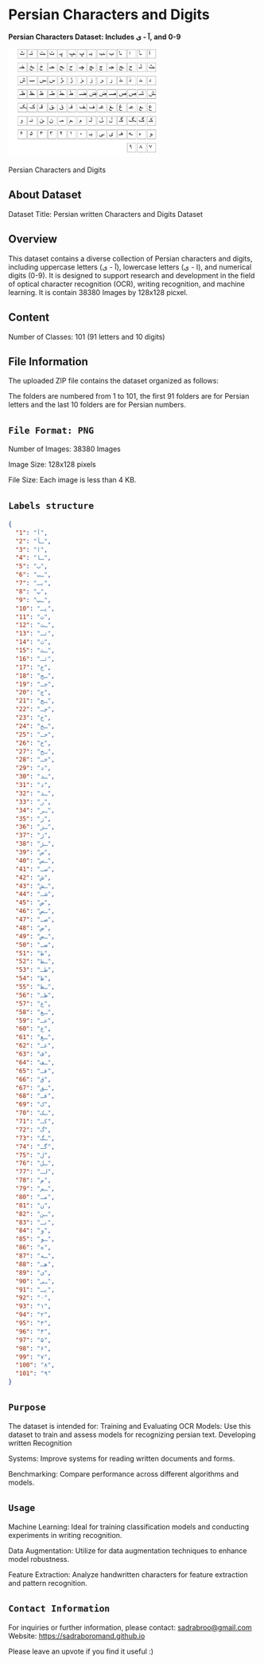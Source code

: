 # Persian Characters and Digits
**Persian Characters Dataset: Includes آ - ی, and 0-9**

<img width="300px" src="./Demo.jpg" alt="Demo">

Persian Characters and Digits
## About Dataset
Dataset Title: Persian written Characters and Digits Dataset

## Overview
This dataset contains a diverse collection of Persian characters and digits, including uppercase letters (آ - ی), lowercase letters (ا - ی), and numerical digits (0-9). It is designed to support research and development in the field of optical character recognition (OCR), writing recognition, and machine learning. It is contain 38380 Images by 128x128 picxel.


## Content
Number of Classes: 101 (91 letters and 10 digits)

## File Information
The uploaded ZIP file contains the dataset organized as follows:

The folders are numbered from 1 to 101, the first 91 folders are for Persian letters and the last 10 folders are for Persian numbers.


## `File Format: PNG`
Number of Images: 38380 Images

Image Size: 128x128 pixels

File Size: Each image is less than 4 KB.

## `Labels structure`

```json
{
  "1": "آ",
  "2": "ـآ",
  "3": "ا",
  "4": "ـا",
  "5": "ب",
  "6": "ـب",
  "7": "بـ",
  "8": "پ",
  "9": "ـپ",
  "10": "پـ",
  "11": "ت",
  "12": "ـت",
  "13": "تـ",
  "14": "ث",
  "15": "ـث",
  "16": "ثـ",
  "17": "ج",
  "18": "ـج",
  "19": "جـ",
  "20": "چ",
  "21": "ـچ",
  "22": "چـ",
  "23": "ح",
  "24": "ـح",
  "25": "حـ",
  "26": "خ",
  "27": "ـخ",
  "28": "خـ",
  "29": "د",
  "30": "ـد",
  "31": "ذ",
  "32": "ـذ",
  "33": "ر",
  "34": "ـر",
  "35": "ز",
  "36": "ـز",
  "37": "ژ",
  "38": "ـژ",
  "39": "س",
  "40": "ـس",
  "41": "سـ",
  "42": "ش",
  "43": "ـش",
  "44": "شـ",
  "45": "ص",
  "46": "ـص",
  "47": "صـ",
  "48": "ض",
  "49": "ـض",
  "50": "ضـ",
  "51": "ط",
  "52": "ـط",
  "53": "طـ",
  "54": "ظ",
  "55": "ـظ",
  "56": "ظـ",
  "57": "ع",
  "58": "ـع",
  "59": "عـ",
  "60": "غ",
  "61": "ـغ",
  "62": "غـ",
  "63": "ف",
  "64": "ـف",
  "65": "فـ",
  "66": "ق",
  "67": "ـق",
  "68": "قـ",
  "69": "ک",
  "70": "ـک",
  "71": "کـ",
  "72": "گ",
  "73": "ـگ",
  "74": "گـ",
  "75": "ل",
  "76": "ـل",
  "77": "لـ",
  "78": "م",
  "79": "ـم",
  "80": "مـ",
  "81": "ن",
  "82": "ـن",
  "83": "نـ",
  "84": "و",
  "85": "ـو",
  "86": "ه",
  "87": "ـه",
  "88": "هـ",
  "89": "ی",
  "90": "ـی",
  "91": "یـ",
  "92": "۰",
  "93": "١",
  "94": "۲",
  "95": "۳",
  "96": "۴",
  "97": "۵",
  "98": "۶",
  "99": "۷",
  "100": "۸",
  "101": "۹"
}
```

## `Purpose`
The dataset is intended for:
Training and Evaluating OCR Models: Use this dataset to train and assess models for recognizing persian text.
Developing written Recognition 

Systems: Improve systems for reading written documents and forms.

Benchmarking: Compare performance across different algorithms and models.

## `Usage`
Machine Learning: Ideal for training classification models and conducting experiments in writing recognition.

Data Augmentation: Utilize for data augmentation techniques to enhance model robustness.

Feature Extraction: Analyze handwritten characters for feature extraction and pattern recognition.

## `Contact Information`
For inquiries or further information, please contact: sadrabroo@gmail.com
Website: https://sadraboromand.github.io

Please leave an upvote if you find it useful :)